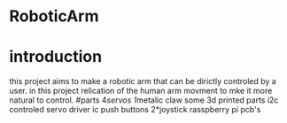 # RoboticArm
# introduction 
this project aims to make a robotic arm that can be dirictly controled by a user.
in this project relication of the human arm movment to mke it more natural to control.
#parts 
4*servos 
1*metalic claw
some 3d printed parts
i2c controled servo driver ic
push buttons 
2*joystick 
rasspberry pi 
pcb's
